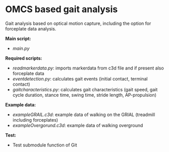 # OMCS based gait analysis
Gait analysis based on optical motion capture, including the option for forceplate data analysis.


**Main script:**
- *main.py*


**Required scripts:**
- *readmarkerdata.py*: imports markerdata from  c3d file and if present also forceplate data
- *eventdetection.py*: calculates gait events (initial contact, terminal contact)
- *gaitcharacteristics.py*: calculates gait characteristics (gait speed, gait cycle duration, stance time, swing time, stride length, AP-propulsion)


**Example data:**
- *exampleGRAIL.c3d*: example data of walking on the GRIAL (treadmill including forceplates)
- *exampleOvergorund.c3d*: example data of walking overground

**Test:**
- Test submodule function of Git